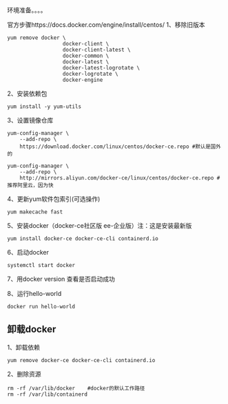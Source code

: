 环境准备。。。。

官方步骤https://docs.docker.com/engine/install/centos/
1、移除旧版本
```
yum remove docker \
                  docker-client \
                  docker-client-latest \
                  docker-common \
                  docker-latest \
                  docker-latest-logrotate \
                  docker-logrotate \
                  docker-engine
```

2、安装依赖包
```
yum install -y yum-utils
```

3、设置镜像仓库
```
yum-config-manager \
    --add-repo \
    https://download.docker.com/linux/centos/docker-ce.repo #默认是国外的
	
yum-config-manager \
    --add-repo \
    http://mirrors.aliyun.com/docker-ce/linux/centos/docker-ce.repo #推荐阿里云，因为快
```

4、更新yum软件包索引(可选操作)
```
yum makecache fast
```

5、安装docker（docker-ce社区版 ee-企业版）注：这是安装最新版
```
yum install docker-ce docker-ce-cli containerd.io
```

6、启动docker
```
systemctl start docker
```

7、用docker version 查看是否启动成功

8、运行hello-world
```
docker run hello-world
```

## 卸载docker
1、卸载依赖
```
yum remove docker-ce docker-ce-cli containerd.io
```

2、删除资源
```
rm -rf /var/lib/docker    #docker的默认工作路径
rm -rf /var/lib/containerd
```


